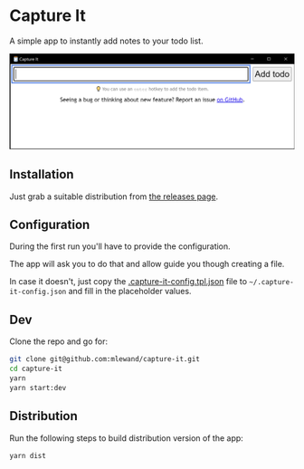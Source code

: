 # Capture It

A simple app to instantly add notes to your todo list.

![Capture It screenshot](assets/screenshot.png)

## Installation

Just grab a suitable distribution from [the releases page](https://github.com/mlewand/capture-it/releases).

## Configuration

During the first run you'll have to provide the configuration.

The app will ask you to do that and allow guide you though creating a file.

In case it doesn't, just copy the [.capture-it-config.tpl.json](.capture-it-config.tpl.json) file to `~/.capture-it-config.json` and fill in the placeholder values.

## Dev

Clone the repo and go for:

```sh
git clone git@github.com:mlewand/capture-it.git
cd capture-it
yarn
yarn start:dev
```

## Distribution

Run the following steps to build distribution version of the app:

```sh
yarn dist
```
